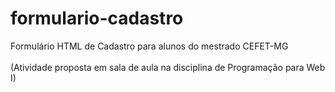 # formulario-cadastro
 Formulário HTML de Cadastro para alunos do mestrado CEFET-MG <br> <br>
 (Atividade proposta em sala de aula na disciplina de Programação para Web I)
